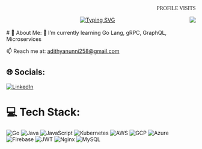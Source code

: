 <div align="center">
  <p align="right" style="font-family:Orbitron;">PROFILE VISITS</p>
  <img align="right" src="https://profile-counter.glitch.me/adithyan2021/count.svg">

  <a href="https://git.io/typing-svg">
    <img src="https://readme-typing-svg.demolab.com?font=Fira+Code&size=30&duration=3000&pause=1000&background=EF140F00&width=435&lines=Hi!+I+am+Adithyan+U;GoLang+NodeJS+Arduino+Devops;Freelancer" alt="Typing SVG" />
  </a>
</div>

<br>
# 💫 About Me:
🌱 I’m currently learning Go Lang, gRPC, GraphQL, Microservices

📫 Reach me at: [adithyanunni258@gmail.com](mailto:adithyanunni258@gmail.com)

## 🌐 Socials:
[![LinkedIn](https://img.shields.io/badge/LinkedIn-%230077B5.svg?logo=linkedin&logoColor=white)](https://www.linkedin.com/in/adithyan-u-7b301a1b8/)

# 💻 Tech Stack:
![Go](https://img.shields.io/badge/go-%2300ADD8.svg?style=for-the-badge&logo=go&logoColor=white)
![Java](https://img.shields.io/badge/java-%23ED8B00.svg?style=for-the-badge&logo=openjdk&logoColor=white)
![JavaScript](https://img.shields.io/badge/javascript-%23323330.svg?style=for-the-badge&logo=javascript&logoColor=%23F7DF1E)
![Kubernetes](https://img.shields.io/badge/kubernetes-%23326ce5.svg?style=for-the-badge&logo=kubernetes&logoColor=white)
![AWS](https://img.shields.io/badge/AWS-%23FF9900.svg?style=for-the-badge&logo=amazon-aws&logoColor=white)
![GCP](https://img.shields.io/badge/GCP-%234285F4.svg?style=for-the-badge&logo=google-cloud&logoColor=white)
![Azure](https://img.shields.io/badge/Azure-%230078D4.svg?style=for-the-badge&logo=microsoft-azure&logoColor=white)
![Firebase](https://img.shields.io/badge/Firebase-%23FFCA28.svg?style=for-the-badge&logo=firebase&logoColor=black)
![JWT](https://img.shields.io/badge/JWT-black?style=for-the-badge&logo=JSON%20web%20tokens)
![Nginx](https://img.shields.io/badge/nginx-%23009639.svg?style=for-the-badge&logo=nginx&logoColor=white)
![MySQL](https://img.shields.io/badge/mysql-%2300000f.svg?style=for-the-badge&logo=mysql&logoColor=white)


